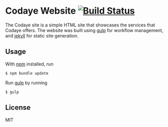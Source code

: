 # Codaye Website [![Build Status](https://travis-ci.org/codaye/codaye-site.svg?branch=feature%2Fcomplete-license-info)](https://travis-ci.org/codaye/codaye-site)

The Codaye site is a simple HTML site that showcases the services that Codaye offers. The website was built using [gulp](http://gulpjs.com/) for workflow management, and [jekyll](https://jekyllrb.com/) for static site generation.

## Usage

With [npm](https://www.npmjs.com/) installed, run

    $ npm bundle update

Run [gulp](http://gulpjs.com/) by running

    $ gulp

## License
MIT
